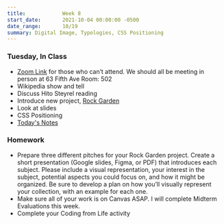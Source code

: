 ```yaml
---
title:            Week 8
start_date:       2021-10-04 00:00:00 -0500
date_range:       10/19
summary: Digital Image, Typologies, CSS Positioning
---
```


### Tuesday, In Class

- [Zoom Link](https://NewSchool.zoom.us/my/nikafisher) for those who can&rsquo;t attend. We should all be meeting in person at 63 Fifth Ave Room: 502
- Wikipedia show and tell
- Discuss Hito Steyrel reading
- Introduce new project, [Rock Garden](../projects/rock-garden)
- Look at slides
- CSS Positioning
- [Today's Notes](https://paper.dropbox.com/doc/Parsons-CI-Week-8--BUjyD2z9z0dDn0oaqdNlt1kdAQ-zhNlbwVejbAUg1Jt8bRkD)


### Homework

- Prepare three different pitches for your Rock Garden project. Create a short presentation (Google slides, Figma, or PDF) that introduces each subject. Please include a visual representation, your interest in the subject, potential aspects you could focus on, and how it might be organized. Be sure to develop a plan on how you&rsquo;ll visually represent your collection, with an example for each one.
- Make sure all of your work is on Canvas ASAP. I will complete Midterm Evaluations this week.
- Complete your Coding from Life activity
